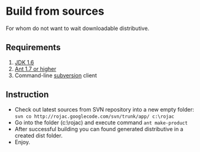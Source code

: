 # Build from sources #

For whom do not want to wait downloadable distributive.

## Requirements ##
  1. [JDK 1.6](http://www.oracle.com/technetwork/java/javase/downloads/index.html)
  1. [Ant 1.7 or higher](http://ant.apache.org/bindownload.cgi)
  1. Command-line [subversion](http://subversion.apache.org/packages.html) client

## Instruction ##

  * Check out latest sources from SVN repository into a new empty folder: `svn co http://rojac.googlecode.com/svn/trunk/app/ c:\rojac`
  * Go into the folder (c:\rojac) and execute command `ant make-product`
  * After successful building you can found generated distributive in a created dist folder.
  * Enjoy.